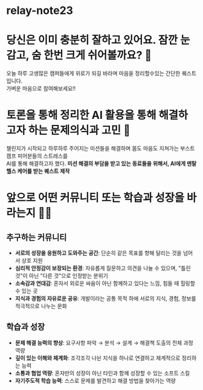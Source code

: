 # relay-note23

# 당신은 이미 충분히 잘하고 있어요. 잠깐 눈 감고, 숨 한번 크게 쉬어볼까요? 🌿
오늘 하루 고생많은 캠퍼들에게 위로가 되길 바라며 마음을 정리할수있는 간단한 퀘스트입니다.  
가벼운 마음으로 참여해보세요!! 
# 토론을 통해 정리한 AI 활용을 통해 해결하고자 하는 문제의식과 고민 🤔
챌린지가 시작되고 하루하루 주어지는 미션들을 해결하며 몸도 마음도 지쳐가는 부스트캠프 피어분들의 스트레스를   
AI를 통해 해결하고자 했다.
**미션 해결의 부담을 받고 있는 동료들을 위해서, AI에게 멘탈 헬스 케어를 받는 퀘스트 제작**

# 앞으로 어떤 커뮤니티 또는 학습과 성장을 바라는지 🤞🏻
## **추구하는 커뮤니티**

  - **서로의 성장을 응원하고 도와주는 공간**: 단순히 같은 목표를 향해 달리는 것을 넘어서 상호 지원
  - **심리적 안정감이 보장되는 환경**: 자유롭게 질문하고 의견을 나눌 수 있으며, "틀린 것"이 아닌 "다른 것"으로 인정받는 분위기
  - **소속감과 연대감**: 혼자서 외로운 싸움이 아닌 함께하고 있다는 느낌, 힘들 때 힐링할 수 있는 곳
  - **지식과 경험의 자유로운 공유**: 개발이라는 공통 목적 하에 서로의 지식, 경험, 정보를 적극적으로 나누는 문화
## **학습과 성장**
  - **문제 해결 능력의 향상**: 요구사항 파악 → 분석 → 설계 → 해결책 도출의 전체 과정 역량
  - **깊이 있는 이해와 체계화**: 조각조각 나뉜 지식을 하나로 연결하고 체계적으로 정리하는 능력
  - **소통과 협업 역량**: 혼자만의 성장이 아닌 타인과 함께 성장할 수 있는 소프트 스킬
  - **자기주도적 학습 능력**: 스스로 문제를 발견하고 해결 방법을 찾아가는 역량
